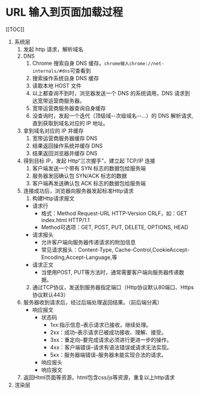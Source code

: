 # URL 输入到页面加载过程

[[TOC]]

1. 系统层
   1. 发起 http 请求，解析域名
   2. DNS  
       1. Chrome 搜索自身 DNS 缓存。`chrome输入chrome://net-internals/#dns`可查看到  
       2. 搜索操作系统自身 DNS 缓存  
       3. 读取本地 HOST 文件  
       4. 以上都查询不到时，浏览器发送一个 DNS 的系统调用，DNS 请求到达宽带运营商服务器。  
       5. 宽带运营商服务器查询自身缓存  
       6. 没查询时，发起一个迭代（顶级域--次级域名--...）的 DNS 解析请求,直到获取到域名对应的 IP 地址。  
    3. 拿到域名对应的 IP 并缓存  
       1. 宽带运营商服务器缓存 DNS  
       2. 结果返回操作系统并缓存 DNS  
       3. 结果返回浏览器并缓存 DNS 
    4. 得到目标 IP，发起 Http“三次握手”，建立起 TCP/IP 连接  
       1. 客户端发送一个带有 SYN 标志的数据包给服务端 
       2. 服务器发回确认包 SYN/ACK 标志的数据  
       3. 客户端再发送确认包 ACK 标志的数据包给服务端
    5. 连接成功后，浏览器向服务器发起标准Http请求
       1. 构建Http请求报文
        + 请求行
            - 格式：Method Request-URL HTTP-Version CRLF，如：GET index.html HTTP/1.1
            - Method可选项：GET, POST, PUT, DELETE, OPTIONS, HEAD
        + 请求报头
            - 允许客户端向服务器传递请求的附加信息
            - 常见请求报头：Content-Type, Cache-Control,CookieAccept-Encoding,Accept-Language,等
        + 请求正文
            - 当使用POST, PUT等方法时，通常需要客户端向服务器传递数据。
        2. 通过TCP协议，发送到服务器指定端口（Http协议默认80端口、Https协议默认443）
    6. 服务器收到请求后，经过后端处理返回结果。（前后端分离）
       + 响应报文
          + 状态码
             - 1xx:指示信息–表示请求已接收，继续处理。
             - 2xx：成功–表示请求已被成功接收、理解、接受。
             - 3xx：重定向–要完成请求必须进行更进一步的操作。
             - 4xx：客户端错误–请求有语法错误或请求无法实现。
             - 5xx：服务器端错误–服务器未能实现合法的请求。
          + 响应报头
          + 响应报文
    7. 返回Html页面等资源，html包含css/js等资源，重复以上http请求
2. 渲染层   